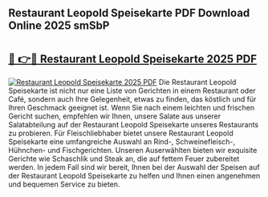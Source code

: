 ## Restaurant Leopold Speisekarte PDF Download Online 2025 smSbP

# <h2><a href="http://gc7kcen.nevu.top/?p=Restaurant+Leopold+Speisekarte">🔗 👉🔴 Restaurant Leopold Speisekarte 2025 PDF</a></h2>

[![Restaurant Leopold Speisekarte 2025 PDF](https://i.imgur.com/dBaPXMq.png)](http://gc7kcen.nevu.top/?p=Restaurant+Leopold+Speisekarte)
Die Restaurant Leopold Speisekarte ist nicht nur eine Liste von Gerichten in einem Restaurant oder Café, sondern auch Ihre Gelegenheit, etwas zu finden, das köstlich und für Ihren Geschmack geeignet ist. Wenn Sie nach einem leichten und frischen Gericht suchen, empfehlen wir Ihnen, unsere Salate aus unserer Salatabteilung auf der Restaurant Leopold Speisekarte unseres Restaurants zu probieren. Für Fleischliebhaber bietet unsere Restaurant Leopold Speisekarte eine umfangreiche Auswahl an Rind-, Schweinefleisch-, Hühnchen- und Fischgerichten. Unseren Auserwählten bieten wir exquisite Gerichte wie Schaschlik und Steak an, die auf fettem Feuer zubereitet werden. In jedem Fall sind wir bereit, Ihnen bei der Auswahl der Speisen auf der Restaurant Leopold Speisekarte zu helfen und Ihnen einen angenehmen und bequemen Service zu bieten.
